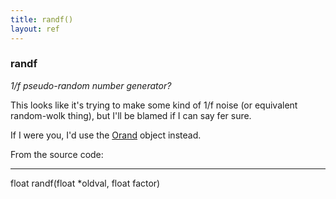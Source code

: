 ```yaml
---
title: randf()
layout: ref
---
```


### randf

*1/f pseudo-random number generator?*  
  
This looks like it's trying to make some kind of 1/f noise (or
equivalent random-wolk thing), but I'll be blamed if I can say fer sure.

If I were you, I'd use the [Orand](Orand.html) object instead.

From the source code:

-----

float randf(float \*oldval, float factor)
